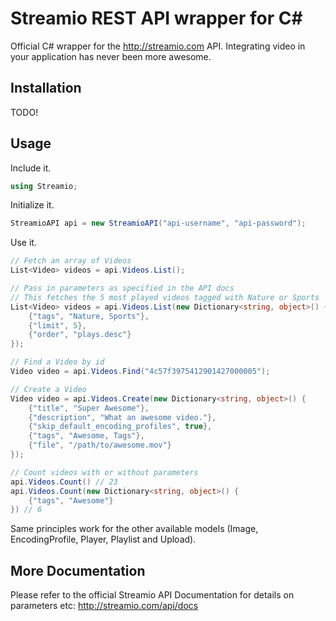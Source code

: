 Streamio REST API wrapper for C#
================================

Official C# wrapper for the http://streamio.com API. Integrating video in your application has never been more awesome.

Installation
------------

TODO!
    
Usage
-----

Include it.

``` c#
using Streamio;
```

Initialize it.

``` c#
StreamioAPI api = new StreamioAPI("api-username", "api-password");
```

Use it.

``` c#
// Fetch an array of Videos
List<Video> videos = api.Videos.List();

// Pass in parameters as specified in the API docs
// This fetches the 5 most played videos tagged with Nature or Sports
List<Video> videos = api.Videos.List(new Dictionary<string, object>() {
	{"tags", "Nature, Sports"},
	{"limit", 5},
	{"order", "plays.desc"}
});

// Find a Video by id
Video video = api.Videos.Find("4c57f3975412901427000005");

// Create a Video
Video video = api.Videos.Create(new Dictionary<string, object>() {
	{"title", "Super Awesome"},
	{"description", "What an awesome video."},
	{"skip_default_encoding_profiles", true},
	{"tags", "Awesome, Tags"},
	{"file", "/path/to/awesome.mov"}
});

// Count videos with or without parameters
api.Videos.Count() // 23
api.Videos.Count(new Dictionary<string, object>() {
	{"tags", "Awesome"}
}) // 6

```

Same principles work for the other available models (Image, EncodingProfile, Player, Playlist and Upload).

More Documentation
------------------

Please refer to the official Streamio API Documentation for details on parameters etc:
http://streamio.com/api/docs
